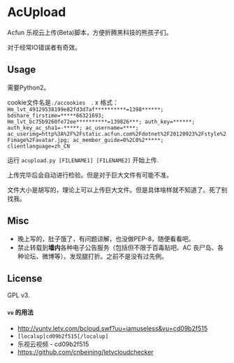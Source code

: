 AcUpload
==========

Acfun 乐视云上传(Beta)脚本，方便折腾黑科技的熊孩子们。

对于经常IO错误者有奇效。

Usage
--------

需要Python2。

cookie文件名是```./accookies  ```.
x
格式：```Hm_lvt_49129538199e82fd3d7af**********=1398******; bdshare_firstime=*****66321693; Hm_lvt_bc75b9260fe72ee**********=139826***; auth_key=******; auth_key_ac_sha1=-*****; ac_username=****; ac_userimg=http%3A%2F%2Fstatic.acfun.com%2Fdotnet%2F20120923%2Fstyle%2Fimage%2Favatar.jpg; ac_member_guide=0%2C0%2*****; clientlanguage=zh_CN```

运行 ```acupload.py [FILENAME1] [FILENAME2]``` 开始上传. 

上传完毕后会自动进行检验。但是对于巨大文件有可能不准。

文件大小是胡写的，理论上可以上传巨大文件。但是具体啥样就不知道了。死了别找我。


Misc
----

* 晚上写的，肚子饿了，有问题谅解，也没做PEP-8，随便看看吧。
* 禁止转载到**墙内**各种电子公告服务（包括但不限于百毒贴吧、AC 丧尸岛、各种论坛、微博等）。发现腿打折。之前不是没有过先例。


License
----

GPL v3.



#### `vu` 的用法
* <http://yuntv.letv.com/bcloud.swf?uu=iamuseless&vu=cd09b2f515>
* `[localup]cd09b2f515[/localup]`
* 乐视云视频 - cd09b2f515
* https://github.com/cnbeining/letvcloudchecker